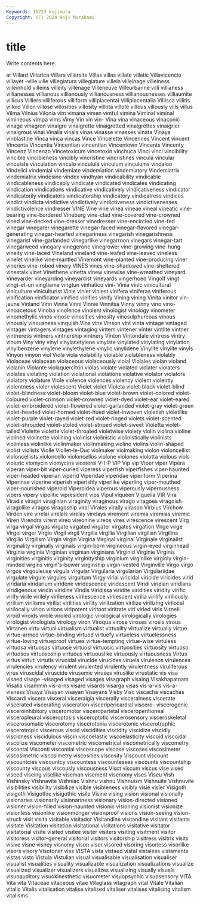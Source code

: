 ```yaml
---
Keywords: 15723 kojimura
Copyright: (C) 2024 Koji Murakami
---
```


# title

Write contents here.



ar Villard Villarica Villars villarsite
Villas villas villate villatic Villavicencio villayet -ville ville villegiatura villegiature
villein villeinage villeiness villeinhold villeins villeity villenage Villeneuve Villeurbanne villi
villianess villianesses villianous villianously villianousness villianousnesses villiaumite villicus Villiers villiferous
villiform villiplacental Villiplacentalia Villisca villitis villoid Villon villose villosities villosity
villota villote villous villously vills villus Vilma Vilnius Vilonia vim
vimana vimen vimful vimina Viminal viminal vimineous vimpa vims Vimy
Vin vin vin- Vina vina vinaceous vinaconic vinage vinagron vinaigre
vinaigrette vinaigretted vinaigrettes vinaigrier vinaigrous vinal Vinalia vinals vinas vinasse
vinasses vinata Vinaya vinblastine Vinca vinca vincas Vince Vincelette Vincennes
Vincent vincent Vincenta Vincentia Vincentian vincentian Vincentown Vincents Vincenty Vincenz
Vincenzo Vincetoxicum vincetoxin vinchuca Vinci vinci vincibility vincible vincibleness vincibly
vincristine vincristines vincula vincular vinculate vinculation vinculo vinculula vinculum vinculums
vindaloo Vindelici vindemial vindemiate vindemiation vindemiatory Vindemiatrix vindemiatrix vindesine vindex
vindhyan vindicability vindicable vindicableness vindicably vindicate vindicated vindicates vindicating vindication
vindications vindicative vindicatively vindicativeness vindicator vindicatorily vindicators vindicatorship vindicatory vindicatress
vindices vindict vindicta vindictive vindictively vindictiveness vindictivenesses vindictivolence vindresser VINE
Vine vine vinea vineae vineal vineatic vine-bearing vine-bordered Vineburg vine-clad
vine-covered vine-crowned vined vine-decked vine-dresser vinedresser vine-encircled vine-fed vinegar vinegarer
vinegarette vinegar-faced vinegar-flavored vinegar-generating vinegar-hearted vinegariness vinegarish vinegarishness vinegarist vine-garlanded
vinegarlike vinegarroon vinegars vinegar-tart vinegarweed vinegary vinegerone vinegrower vine-growing vine-hung
vineity vine-laced Vineland vineland vine-leafed vine-leaved vineless vinelet vinelike vine-mantled
Vinemont vine-planted vine-producing viner vineries vine-robed vinery VINES vines vine-shadowed
vine-sheltered vinestalk vinet Vinethene vinetta vinew vinewise vine-wreathed vineyard Vineyarder
vineyarding vineyardist vineyards vingerhoed Vingolf vingt vingt-et-un vingtieme vingtun vinhatico
vini- Vinia vinic vinicultural viniculture viniculturist Vinie vinier viniest vinifera
viniferas viniferous vinification vinificator vinified vinifies vinify Vining vining Vinita
vinitor vin-jaune Vinland Vinn Vinna Vinni Vinnie Vinnitsa Vinny vinny
vino vino- vinoacetous Vinoba vinolence vinolent vinologist vinology vinometer vinomethylic
vinos vinose vinosities vinosity vinosulphureous vinous vinously vinousness vinquish Vins
vins Vinson vint vinta vintage vintaged vintager vintagers vintages vintaging
vintem vintener vinter vintlite vintner vintneress vintners vintnership vintnery Vinton
Vintondale vintress vintry vinum Viny viny vinyl vinylacetylene vinylate vinylated
vinylating vinylation vinylbenzene vinylene vinylethylene vinylic vinylidene Vinylite vinylite vinyls
Vinyon vinyon viol Viola viola violability violable violableness violably Violaceae
violacean violaceous violaceously violal Violales violan violand violanin Violante violaquercitrin
violas violate violated violater violaters violates violating violation violational violations
violative violator violators violatory violature Viole violence violences violency violent
violently violentness violer violescent Violet violet Violeta violet-black violet-blind violet-blindness
violet-bloom violet-blue violet-brown violet-colored violet-coloured violet-crimson violet-crowned violet-dyed violet-ear violet-eared
violet-embroidered violet-flowered violet-garlanded violet-gray violet-green violet-headed violet-horned violet-hued violet-inwoven violetish
violetlike violet-purple violet-rayed violet-red violet-ringed violets violet-scented violet-shrouded violet-stoled violet-striped
violet-sweet Violetta violet-tailed Violette violette violet-throated violetwise violety violin violina
violine violined violinette violining violinist violinistic violinistically violinists violinless violinlike
violinmaker violinmaking violino violins violin-shaped violist violists Violle Viollet-le-Duc violmaker
violmaking violon violoncellist violoncellists violoncello violoncellos violone violones violotta violous
viols violuric viomycin viomycins viosterol V-I-P VIP Vip vip Viper
viper Vipera viperan viper-bit viper-curled viperess viperfish viperfishes viper-haunted viper-headed
viperian viperid Viperidae viperidae viperiform Viperina Viperinae viperine viperish viperishly
viperlike viperling viper-mouthed viper-nourished viperoid Viperoidea viperous viperously viperousness vipers
vipery vipolitic vipresident vips Vipul viqueen Viquelia VIR Vira Viradis
viragin viraginian viraginity viraginous virago viragoes viragoish viragolike viragos viragoship
viral Virales virally virason Virbius Virchow Virden vire virelai virelais
virelay virelays virement viremia viremias viremic Viren Virendra virent vireo
vireonine vireos vires virescence virescent Virg virga virgal virgas virgate
virgated virgater virgates virgation Virge virge Virgel virger Virgie Virgil
virgil Virgilia virgilia Virgilian virgilian Virgilina Virgilio Virgilism Virgin virgin
Virgina Virginal virginal Virginale virginalist virginality virginally virginals virgin-born virgineous
virgin-eyed virginhead Virginia virginia Virginian virginian virginians Virginid Virginie Virginis
virginities virginitis virginity virginityship virginium virginlike virginly virgin-minded virgins virgin's-bower
virginship virgin-vested Virginville Virgo virgo virgos virgouleuse virgula virgular Virgularia
virgularian Virgulariidae virgulate virgule virgules virgultum Virgy virial viricidal viricide
viricides virid viridaria viridarium viridene viridescence viridescent Viridi viridian viridians
viridigenous viridin viridine Viridis Viridissa viridite viridities viridity virific virify
virile virilely virileness virilescence virilescent virilia virilify viriliously virilism virilisms
virilist virilities virility virilization virilize virilizing virilocal virilocally virion virions
viripotent viritoot viritrate virl virled virls Virnelli viroid viroids virole
viroled virologic virological virologically virologies virologist virologists virology viron Viroqua
virose viroses virosis virous Virtanen virtu virtual virtualism virtualist virtuality
virtualize virtually virtue virtue-armed virtue-binding virtued virtuefy virtueless virtuelessness virtue-loving
virtueproof virtues virtue-tempting virtue-wise virtuless virtuosa virtuosas virtuose virtuosi virtuosic
virtuosities virtuosity virtuoso virtuosos virtuosoship virtuous virtuouslike virtuously virtuousness Virtus
virtus virtuti virtutis virucidal virucide virucides viruela virulence virulences virulencies
virulency virulent virulented virulently virulentness viruliferous virus viruscidal viruscide virusemic
viruses viruslike virustatic vis visa visaed visage -visaged visaged visages
visagraph visaing Visakhapatnam Visalia visammin vis-a-ns visard visards visarga visas
vis-a-vis vis-a-visness Visaya Visayan visayan Visayans Visby Visc viscacha viscachas
Viscardi viscera visceral visceralgia viscerally visceralness viscerate viscerated viscerating visceration
visceripericardial viscero- viscerogenic visceroinhibitory visceromotor visceroparietal visceroperitioneal visceropleural visceroptosis visceroptotic
viscerosensory visceroskeletal viscerosomatic viscerotomy viscerotonia viscerotonic viscerotrophic viscerotropic viscerous viscid
viscidities viscidity viscidize viscidly viscidness viscidulous viscin viscoelastic viscoelasticity viscoid
viscoidal viscolize viscometer viscometric viscometrical viscometrically viscometry viscontal Visconti viscontial
viscoscope viscose viscoses viscosimeter viscosimetric viscosimetry viscosities viscosity Viscount viscount
viscountcies viscountcy viscountess viscountesses viscounts viscountship viscounty viscous viscously viscousness
Visct viscum viscus vise vised viseed viseing viselike viseman visement
visenomy vises Viseu Vish Vishinsky Vishnavite Vishniac Vishnu vishnu Vishnuism
Vishnuite Vishnuvite visibilities visibility visibilize visible visibleness visibly visie visier
Visigoth visigoth Visigothic visigothic visile Visine vising vision visional visionally
visionaries visionarily visionariness visionary vision-directed visioned visioner vision-filled vision-haunted visionic
visioning visionist visionize visionless visionlike visionmonger visionproof visions vision-seeing vision-struck
visit visita visitable visitador Visitandine visitandine visitant visitants visitate Visitation
visitation visitational visitations visitative visitator visitatorial visite visited visitee visiter
visiters visiting visitment visitor visitoress visitor-general visitorial visitors visitorship visitress
visitrix visits visive visne visney visnomy vison visor visored visoring
visorless visorlike visors visory Visotoner viss VISTA vista vistaed vistal
vistaless vistamente vistas visto Vistula Vistulian visual visualisable visualisation visualiser
visualist visualities visuality visualizable visualization visualizations visualize visualized visualizer visualizers
visualizes visualizing visually visuals visuoauditory visuokinesthetic visuometer visuopsychic visuosensory VITA
Vita vita Vitaceae vitaceous vitae Vitaglass vitagraph vital Vitale Vitalian
vitalic Vitalis vitalisation vitalise vitalised vitaliser vitalises vitalising vitalism vitalisms
